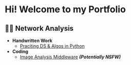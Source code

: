 <h1>Hi! Welcome to my Portfolio

<h2>👨‍💻 Network Analysis</h2>

- <b>Handwritten Work</b>
  - [Praciting DS & Algos in Python](https://github.com/joshmadakor1/Algorithms-Practice)
- <b>Coding</b>
  - [Image Analysis Middleware](https://github.com/joshmadakor1/4chan-Image-Analysis-Middleware-C964) <b><i>(Potentially NSFW)</b></i>
